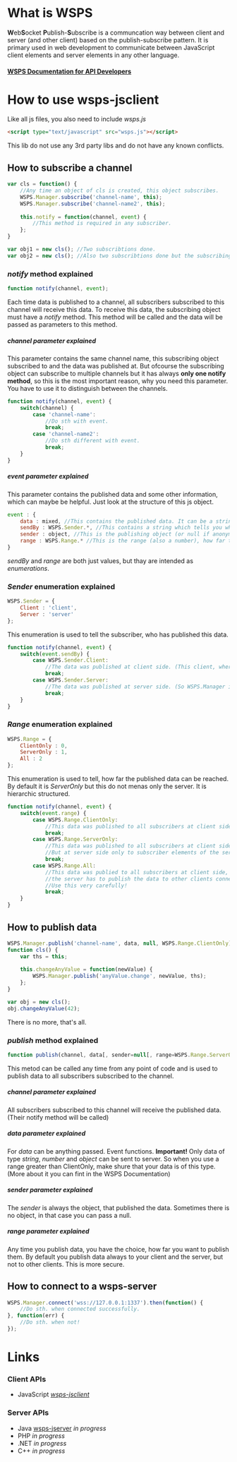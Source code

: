 # What is WSPS
**W**eb**S**ocket **P**ublish-**S**ubscribe is a communcation way between client and server (and other client) based on the publish-subscribe pattern. It is primary used in web development to communicate between JavaScript client elements and server elements in any other language.

#### [WSPS Documentation for API Developers](https://docs.google.com/document/d/1z65cn5PC74BamNzBEvYo6UwqTKxQEhBByh6a12RDuT8/edit?usp=sharing)

# How to use wsps-jsclient
Like all js files, you also need to include *wsps.js*
```html
<script type="text/javascript" src="wsps.js"></script>
```
This lib do not use any 3rd party libs and do not have any known conflicts.

## How to subscribe a channel

```js
var cls = function() {
    //Any time an object of cls is created, this object subscribes.
    WSPS.Manager.subscribe('channel-name', this);
    WSPS.Manager.subscribe('channel-name2', this);
    
    this.notify = function(channel, event) {
        //This method is required in any subscriber.
    };
}

var obj1 = new cls(); //Two subscribtions done.
var obj2 = new cls(); //Also two subscribtions done but the subscribing object is different.
```

### *notify* method explained
```js
function notify(channel, event);
```
Each time data is published to a channel, all subscribers subscribed to this channel will receive this data.
To receive this data, the subscribing object must have a *notify* method. This method will be called and the data will be passed as parameters to this method.

##### *channel* parameter explained
This parameter contains the same channel name, this subscribing object subscribed to and the data was published at. But ofcourse the subscribing object can subscribe to multiple channels but it has always **only one notify method**, so this is the most important reason, why you need this parameter. You have to use it to distinguish between the channels.
```js
function notify(channel, event) {
    switch(channel) {
        case 'channel-name':
            //Do sth with event.
            break;
        case 'channel-name2':
            //Do sth different with event.
            break;
    }
}
```

##### *event* parameter explained
This parameter contains the published data and some other information, which can maybe be helpful. Just look at the structure of this js object.
```js
event : {
    data : mixed, //This contains the published data. It can be a string, number, object/array and null
    sendBy : WSPS.Sender.*, //This contains a string which tells you who published this data. (Client or Server)
    sender : object, //This is the publishing object (or null if anonymous).
    range : WSPS.Range.* //This is the range (also a number), how far this data was published.
}
```
*sendBy* and *range* are both just values, but thay are intended as _enumerations_.

### *Sender* enumeration explained
```js
WSPS.Sender = {
    Client : 'client',
    Server : 'server'
};
```
This enumeration is used to tell the subscriber, who has published this data.
```js
function notify(channel, event) {
    switch(event.sendBy) {
        case WSPS.Sender.Client:
            //The data was published at client side. (This client, where the code runs)
            break;
        case WSPS.Sender.Server:
            //The data was published at server side. (So WSPS.Manager is the sender)
            break;
    }
}
```

### *Range* enumeration explained
```js
WSPS.Range = {
    ClientOnly : 0,
    ServerOnly : 1,
    All : 2
};
```
This enumeration is used to tell, how far the published data can be reached. By default it is *ServerOnly* but this do not menas only the server. It is hierarchic structured.
```js
function notify(channel, event) {
    switch(event.range) {
        case WSPS.Range.ClientOnly:
            //This data was published to all subscribers at client side only. (This client, where the code runs)
            break;
        case WSPS.Range.ServerOnly:
            //This data was published to all subscribers at client side and server side.
            //But at server side only to subscriber elements of the server itself.
            break;
        case WSPS.Range.All:
            //This data was publied to all subscribers at client side, server side and 
            //the server has to publish the data to other clients connected with him.
            //Use this very carefully!
            break;
    }
}
```

## How to publish data
```js
WSPS.Manager.publish('channel-name', data, null, WSPS.Range.ClientOnly); // Or...
function cls() {
    var ths = this;
    
    this.changeAnyValue = function(newValue) {
        WSPS.Manager.publish('anyValue.change', newValue, ths);
    };
}

var obj = new cls();
obj.changeAnyValue(42);
```

There is no more, that's all.

### *publish* method explained
```js
function publish(channel, data[, sender=null[, range=WSPS.Range.ServerOnly]]);
```
This metod can be called any time from any point of code and is used to publish data to all subscribers subscribed to the channel.

##### *channel* parameter explained
All subscribers subscribed to this channel will receive the published data. (Their notify method will be called)

##### *data* parameter explained
For *data* can be anything passed. Event functions.
**Important!** Only data of type _string_, _number_ and _object_ can be sent to server. So when you use a range greater than ClientOnly, make shure that your data is of this type. (More about it you can fint in the WSPS Documentation)

##### *sender* parameter explained
The *sender* is always the object, that published the data. Sometimes there is no object, in that case you can pass a null.

##### *range* parameter explained
Any time you publish data, you have the choice, how far you want to publish them. By default you publish data always to your client and the server, but not to other clients. This is more secure.

## How to connect to a wsps-server
```js
WSPS.Manager.connect('wss://127.0.0.1:1337').then(function() {
    //Do sth. when connected successfully.
}, function(err) {
    //Do sth. when not!
});
```

# Links
### Client APIs
 + JavaScript [*wsps-jsclient*](https://github.com/vimac001/wsps-jsclient)
### Server APIs
 + Java [wsps-jserver](https://github.com/vimac001/wsps-jserver) *in progress*
 + PHP *in progress*
 + .NET *in progress*
 + C++ *in progress*
